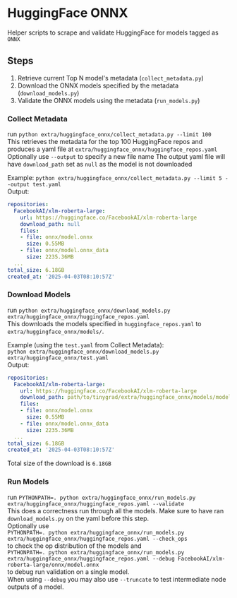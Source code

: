 # HuggingFace ONNX

Helper scripts to scrape and validate HuggingFace for models tagged as `ONNX`

## Steps

1. Retrieve current Top N model's metadata (`collect_metadata.py`)
2. Download the ONNX models specified by the metadata (`download_models.py`)
3. Validate the ONNX models using the metadata (`run_models.py`)

### Collect Metadata
run `python extra/huggingface_onnx/collect_metadata.py --limit 100`  
This retrieves the metadata for the top 100 HuggingFace repos and produces a yaml file at `extra/huggingface_onnx/huggingface_repos.yaml` 
Optionally use `--output` to specify a new file name
The output yaml file will have `download_path` set as `null` as the model is not downloaded

Example:
`python extra/huggingface_onnx/collect_metadata.py --limit 5 --output test.yaml`  
Output:
```yaml
repositories:
  FacebookAI/xlm-roberta-large:
    url: https://huggingface.co/FacebookAI/xlm-roberta-large
    download_path: null
    files:
    - file: onnx/model.onnx
      size: 0.55MB
    - file: onnx/model.onnx_data
      size: 2235.36MB
  ...
total_size: 6.18GB
created_at: '2025-04-03T08:10:57Z'
```

### Download Models
run `python extra/huggingface_onnx/download_models.py extra/huggingface_onnx/huggingface_repos.yaml`  
This downloads the models specified in `huggingface_repos.yaml` to `extra/huggingface_onnx/models/`.

Example (using the `test.yaml` from Collect Metadata):  
`python extra/huggingface_onnx/download_models.py extra/huggingface_onnx/test.yaml`  
Output:
```yaml
repositories:
  FacebookAI/xlm-roberta-large:
    url: https://huggingface.co/FacebookAI/xlm-roberta-large
    download_path: path/to/tinygrad/extra/huggingface_onnx/models/models--FacebookAI--xlm-roberta-large/snapshots/c23d21b0620b635a76227c604d44e43a9f0ee389
    files:
    - file: onnx/model.onnx
      size: 0.55MB
    - file: onnx/model.onnx_data
      size: 2235.36MB
  ...
total_size: 6.18GB
created_at: '2025-04-03T08:10:57Z'
```
Total size of the download is `6.18GB`

### Run Models
run `PYTHONPATH=. python extra/huggingface_onnx/run_models.py extra/huggingface_onnx/huggingface_repos.yaml --validate`  
This does a correctness run through all the models. Make sure to have ran `download_models.py` on the yaml before this step.  
Optionally use  
`PYTHONPATH=. python extra/huggingface_onnx/run_models.py extra/huggingface_onnx/huggingface_repos.yaml --check_ops`  
to check the op distribution of the models and  
`PYTHONPATH=. python extra/huggingface_onnx/run_models.py extra/huggingface_onnx/huggingface_repos.yaml --debug FacebookAI/xlm-roberta-large/onnx/model.onnx`   
to debug run validation on a single model.  
When using `--debug` you may also use `--truncate` to test intermediate node outputs of a model.
